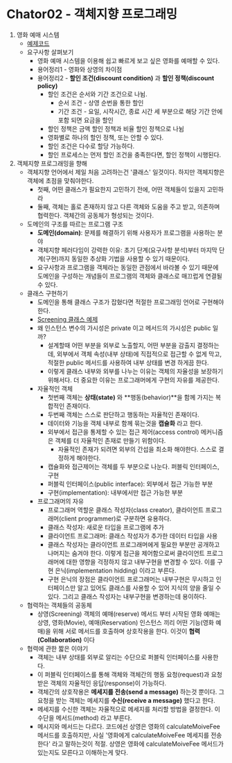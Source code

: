 # Chator02 - 객체지향 프로그래밍

1. 영화 예매 시스템
   * [예제코드](https://github.com/Eechul/book_object/tree/main/src/main/java/chapter02/movie)
   * 요구사항 살펴보기
     * 영화 예매 시스템을 이용해 쉽고 빠르게 보고 싶은 영화를 예매할 수 있다.
     * 용어정리1 - 영화와 상영의 차이점
     * 용어정리2 - **할인 조건(discount condition)** 과 **할인 정책(discount policy)**
       * 할인 조건은 순서와 기간 조건으로 나뉨. 
         * 순서 조건 - 상영 순번을 통한 할인
         * 기간 조건 - 요일, 시작시간, 종료 시간 세 부분으로 해당 기간 안에 포함 되면 요금을 할인
       * 할인 정책은 금액 할인 정책과 비율 할인 정책으로 나뉨
       * 영화별로 하나의 할인 정책, 또는 안할 수 있다.
       * 할인 조건은 다수로 할당 가능하다.
       * 할인 프로세스는 먼저 할인 조건을 충족한다면, 할인 정책이 시행된다.
2. 객체지향 프로그래밍을 향해
   * 객체지향 언어에서 제일 처음 고려하는건 '클래스' 일것이다. 하지만 객체지향은 객체에 초점을 맞춰야한다.
     * 첫째, 어떤 클래스가 필요한지 고민하기 전에, 어떤 객체들이 있을지 고민하라
     * 둘째, 객체는 홀로 존재하지 않고 다른 객체와 도움을 주고 받고, 의존하며 협력한다. 객체간의 공동체가 형성되는 것이다.
   * 도메인의 구조를 따르는 프로그램 구조
     * **도메인(domain)**: 문제를 해결하기 위해 사용자가 프로그램을 사용하는 분야
     * 객체지향 페러다임이 강력한 이유: 초기 단계(요구사항 분석)부터 마지막 단계(구현)까지 동일한 추상화 기법을 사용할 수 있기 때문이다.
     * 요구사항과 프로그램을 객체라는 동일한 관점에서 바라볼 수 있기 때문에 도메인을 구성하는 개념들이 프로그램의 객체와 클래스로 매끄럽게 연결될 수 있다.
   * 클래스 구현하기
     * 도메인을 통해 클래스 구조가 잡혔다면 적절한 프로그래밍 언어로 구현해야 한다.
     * [Screening 클래스 예제](https://github.com/Eechul/book_object/blob/main/src/main/java/chapter02/movie/Screening.java)
     * 왜 인스턴스 변수의 가시성은 private 이고 메서드의 가시성은 public 일까?
       * 설계할때 어떤 부분을 외부로 노출할지, 어떤 부분을 감출지 결정하는데, 외부에서 객체 속성(내부 상태)에 직접적으로 접근할 수 없게 막고, 적절한 public 메서드를 사용하여 내부 상태를 변경 하게끔 한다.
       * 이렇게 클래스 내부와 외부를 나누는 이유는 객체의 자율성을 보장하기 위해서다. 더 중요한 이유는 프로그래머에게 구현의 자유를 제공한다.
     * 자율적인 객체
       * 첫번째 객체는 **상태(state)** 와 **행동(behavior)**을 함께 가지는 복합적인 존재이다.
       * 두번째 객체는 스스로 판단하고 행동하는 자율적인 존재이다.
       * 데이터와 기능을 객체 내부로 함께 묶는것을 **캡슐화** 라고 한다.
       * 외부에서 접근을 통제할 수 있는 접근 제어(access control) 메커니즘은 객체를 더 자율적인 존재로 만들기 위함이다.
         * 자율적인 존재가 되려면 외부의 간섭을 최소화 해야한다. 스스로 결정하게 해야한다.
       * 캡슐화와 접근제어는 객체를 두 부분으로 나눈다. 퍼블릭 인터페이스, 구현
       * 퍼블릭 인터페이스(public interface): 외부에서 접근 가능한 부분
       * 구현(implementation): 내부에서만 접근 가능한 부분
     * 프로그래머의 자유
       * 프로그래머 역할운 클래스 작성자(class creator), 클라이언트 프로그래머(client programmer)로 구분하면 유용하다.
       * 클래스 작성자: 새로운 타입을 프로그램에 추가
       * 클라이언트 프로그래머: 클래스 작성자가 추가한 데이터 타입을 사용
       * 클래스 작성자는 클라이언트 프로그래머에게 필요한 부분만 공개하고 나머지는 숨겨야 한다. 이렇게 접근을 제어함으로써 클라이언트 프로그래머에 대한 영향을 걱정하지 않고 내부구현을 변경할 수 있다. 이를 구현 은닉(implementation hidding) 이라고 부른다.
       * 구현 은닉의 장점은 클라이언트 프로그래머는 내부구현은 무시하고 인터페이스만 알고 있어도 클래스를 사용할 수 있어 지식의 양을 줄일 수 있다. 그리고 클래스 작성자는 내부구현을 변경하는데 용이하다.
   * 협력하는 객체들의 공동체
     * 상영(Screening) 객체의 예매(reserve) 메서드 부터 시작된 영화 예매는 상영, 영화(Movie), 예매(Reservation) 인스턴스 끼리 어떤 기능(영화 예매)을 위해 서로 메서드를 호출하며 상호작용을 한다. 이것이 **협력(Collaboration)** 이다
   * 협력에 관한 짧은 이야기
     * 객체는 내부 상태를 외부로 알리는 수단으로 퍼블릭 인터페이스를 사용한다. 
     * 이 퍼블릭 인터페이스를 통해 객체와 객체간의 행동 요청(request)과 요청 받은 객체의 자율적인 응답(response)이 가능하다.
     * 객체간의 상호작용은 **메세지를 전송(send a message)** 하는것 뿐이다. 그 요청을 받는 객체는 메세지를 **수신(receive a message)** 했다고 한다.
     * 메세지를 수신한 객체는 자율적으로 메세지를 처리할 방법을 결정한다. 이 수단을 메서드(method) 라고 부른다.
     * 메시지와 메서드는 다르다. 코드에선 상영은 영화의 calculateMoiveFee 메서드를 호출하지만, 사실 '영화에게 calculateMoiveFee 메세지를 전송한다' 라고 말하는것이 적절. 상영은 영화에 calculateMoiveFee 메서드가 있는지도 모른다고 이해하는게 맞다.
